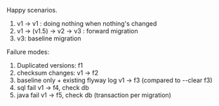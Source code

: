 Happy scenarios. 

1. v1 -> v1 : doing nothing when nothing's changed
2. v1 -> (v1.5) -> v2 -> v3 : forward migration
3. v3: baseline migration

Failure modes:
1. Duplicated versions: f1
2. checksum changes: v1 -> f2
3. baseline only + existing flyway log v1 -> f3 (compared to --clear f3)
4. sql fail v1 -> f4, check db
5. java fail v1 -> f5, check db (transaction per migration)